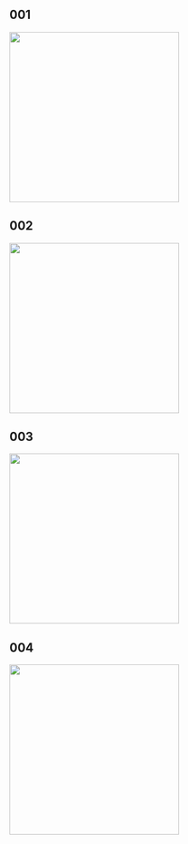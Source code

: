 
## 001
<img src="https://i.imgur.com/ez9InRJ.gif" height="300">

## 002
<img src="https://i.imgur.com/tf3OmF1.gif" height="300">

## 003
<img src="https://i.imgur.com/ao2QadV.gif" height="300">

## 004
<img src="https://i.imgur.com/RKFIVIx.gif" height="300">
